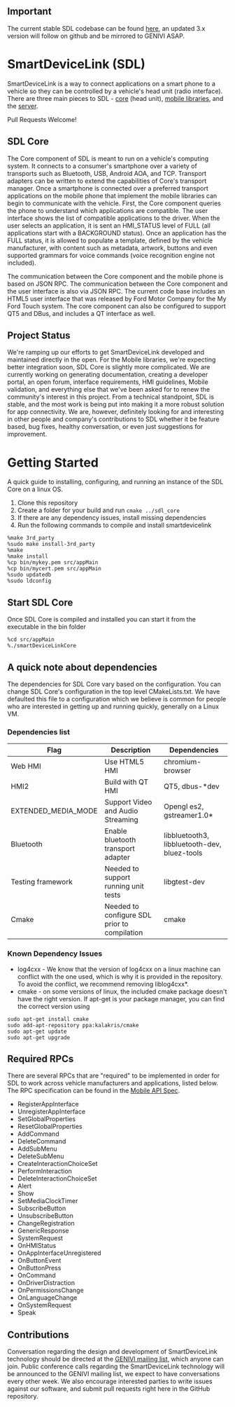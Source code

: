 ## Important

The current stable SDL codebase can be found [here](http://git.projects.genivi.org/?p=smartdevicelink.git;a=shortlog;h=refs/heads/dev/merge_3.5), an updated 3.x version will follow on github and be mirrored to GENIVI ASAP.

# SmartDeviceLink (SDL)

SmartDeviceLink is a way to connect applications on a smart phone to a vehicle so they can be controlled by a vehicle's head unit (radio interface).  There are three main pieces to SDL - [core](https://github.com/smartdevicelink/sdl_core) (head unit), [mobile libraries](https://github.com/smartdevicelink/sdl_android), and the [server](https://github.com/smartdevicelink/sdl_server).

Pull Requests Welcome!

## SDL Core

The Core component of SDL is meant to run on a vehicle's computing system. It connects to a consumer's smartphone over a variety of transports such as Bluetooth, USB, Android AOA, and TCP. Transport adapters can be written to extend the capabilities of Core's transport manager. Once a smartphone is connected over a preferred transport applications on the mobile phone that implement the mobile libraries can begin to communicate with the vehicle. First, the Core component queries the phone to understand which applications are compatible. The user interface shows the list of compatible applications to the driver. When the user selects an application, it is sent an HMI_STATUS level of FULL (all applications start with a BACKGROUND status). Once an application has the FULL status, it is allowed to populate a template, defined by the vehicle manufacturer, with content such as metadata, artwork, buttons and even supported grammars for voice commands (voice recognition engine not included).

The communication between the Core component and the mobile phone is based on JSON RPC. The communication between the Core component and the user interface is also via JSON RPC. The current code base includes an HTML5 user interface that was released by Ford Motor Company for the My Ford Touch system. The core component can also be configured to support QT5 and DBus, and includes a QT interface as well.

## Project Status
We're ramping up our efforts to get SmartDeviceLink developed and maintained directly in the open. For the Mobile libraries, we're expecting better integration soon, SDL Core is slightly more complicated. We are currently working on generating documentation, creating a developer portal, an open forum, interface requirements, HMI guidelines, Mobile validation, and everything else that we've been asked for to renew the community's interest in this project. From a technical standpoint, SDL is stable, and the most work is being put into making it a more robust solution for app connectivity. We are, however, definitely looking for and interesting in other people and company's contributions to SDL whether it be feature based, bug fixes, healthy conversation, or even just suggestions for improvement.

# Getting Started
A quick guide to installing, configuring, and running an instance of the SDL Core on a linux OS.

  1. Clone this repository
  2. Create a folder for your build and run `cmake ../sdl_core`
  3. If there are any dependency issues, install missing dependencies
  4. Run the following commands to compile and install smartdevicelink



```
%make 3rd_party
%sudo make install-3rd_party
%make
%make install
%cp bin/mykey.pem src/appMain
%cp bin/mycert.pem src/appMain
%sudo updatedb
%sudo ldconfig
```

## Start SDL Core
Once SDL Core is compiled and installed you can start it from the executable in the bin folder

```
%cd src/appMain
%./smartDeviceLinkCore
```


## A quick note about dependencies
The dependencies for SDL Core vary based on the configuration. You can change SDL Core's configuration in the top level CMakeLists.txt. We have defaulted this file to a configuration which we believe is common for people who are interested in getting up and running quickly, generally on a Linux VM.

### Dependencies list

| Flag | Description | Dependencies |
|------|-------------|--------------|
|Web HMI|Use HTML5 HMI|chromium-browser|
|HMI2|Build with QT HMI|QT5, dbus-*dev|
|EXTENDED_MEDIA_MODE|Support Video and Audio Streaming|Opengl es2, gstreamer1.0*|
|Bluetooth|Enable bluetooth transport adapter|libbluetooth3, libbluetooth-dev, bluez-tools|
|Testing framework|Needed to support running unit tests|libgtest-dev|
|Cmake|Needed to configure SDL prior to compilation|cmake|

### Known Dependency Issues
  * log4cxx - We know that the version of log4cxx on a linux machine can conflict with the one used, which is why it is provided in the repository. To avoid the conflict, we recommend removing liblog4cxx*.
  * cmake - on some versions of linux, the included cmake package doesn't have the right version. If apt-get is your package manager, you can find the correct version using
```
sudo apt-get install cmake
sudo add-apt-repository ppa:kalakris/cmake
sudo apt-get update
sudo apt-get upgrade
```

## Required RPCs
There are several RPCs that are "required" to be implemented in order for SDL to work across vehicle manufacturers and applications, listed below.  The RPC specification can be found in the [Mobile API Spec](src/interfaces/MOBILE_API.xml).

  * RegisterAppInterface
  * UnregisterAppInterface
  * SetGlobalProperties
  * ResetGlobalProperties
  * AddCommand
  * DeleteCommand
  * AddSubMenu
  * DeleteSubMenu
  * CreateInteractionChoiceSet
  * PerformInteraction
  * DeleteInteractionChoiceSet
  * Alert
  * Show
  * SetMediaClockTimer
  * SubscribeButton
  * UnsubscribeButton
  * ChangeRegistration
  * GenericResponse
  * SystemRequest
  * OnHMIStatus
  * OnAppInterfaceUnregistered
  * OnButtonEvent
  * OnButtonPress
  * OnCommand
  * OnDriverDistraction
  * OnPermissionsChange
  * OnLanguageChange
  * OnSystemRequest
  * Speak

## Contributions

Conversation regarding the design and development of SmartDeviceLink technology should be directed at the [GENIVI mailing list](https://lists.genivi.org/mailman/listinfo/genivi-smartdevicelink), which anyone can join. Public conference calls regarding the SmartDeviceLink technology will be announced to the GENIVI mailing list, we expect to have conversations every other week. We also encourage interested parties to write issues against our software, and submit pull requests right here in the GitHub repository.
